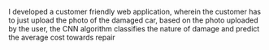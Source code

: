 I developed a customer friendly web application, wherein the customer has to just upload the photo of the damaged car, based on the photo uploaded by the user, the CNN algorithm classifies the nature of damage and predict the average cost towards repair
